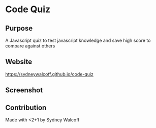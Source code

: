 #  Code Quiz

## Purpose
A Javascript quiz to test javascript knowledge and save high score to compare against others

## Website
https://sydneywalcoff.github.io/code-quiz

## Screenshot

## Contribution
Made with <2+1 by Sydney Walcoff